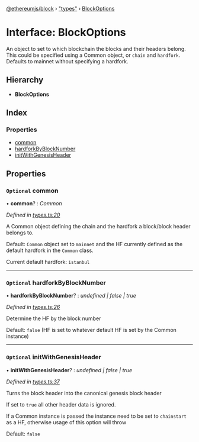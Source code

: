 [@ethereumjs/block](../README.md) › ["types"](../modules/_types_.md) › [BlockOptions](_types_.blockoptions.md)

# Interface: BlockOptions

An object to set to which blockchain the blocks and their headers belong. This could be specified
using a Common object, or `chain` and `hardfork`. Defaults to mainnet without specifying a
hardfork.

## Hierarchy

* **BlockOptions**

## Index

### Properties

* [common](_types_.blockoptions.md#optional-common)
* [hardforkByBlockNumber](_types_.blockoptions.md#optional-hardforkbyblocknumber)
* [initWithGenesisHeader](_types_.blockoptions.md#optional-initwithgenesisheader)

## Properties

### `Optional` common

• **common**? : *Common*

*Defined in [types.ts:20](https://github.com/ethereumjs/ethereumjs-vm/blob/master/packages/block/src/types.ts#L20)*

A Common object defining the chain and the hardfork a block/block header belongs to.

Default: `Common` object set to `mainnet` and the HF currently defined as the default
hardfork in the `Common` class.

Current default hardfork: `istanbul`

___

### `Optional` hardforkByBlockNumber

• **hardforkByBlockNumber**? : *undefined | false | true*

*Defined in [types.ts:26](https://github.com/ethereumjs/ethereumjs-vm/blob/master/packages/block/src/types.ts#L26)*

Determine the HF by the block number

Default: `false` (HF is set to whatever default HF is set by the Common instance)

___

### `Optional` initWithGenesisHeader

• **initWithGenesisHeader**? : *undefined | false | true*

*Defined in [types.ts:37](https://github.com/ethereumjs/ethereumjs-vm/blob/master/packages/block/src/types.ts#L37)*

Turns the block header into the canonical genesis block header

If set to `true` all other header data is ignored.

If a Common instance is passed the instance need to be set to `chainstart` as a HF,
otherwise usage of this option will throw

Default: `false`
